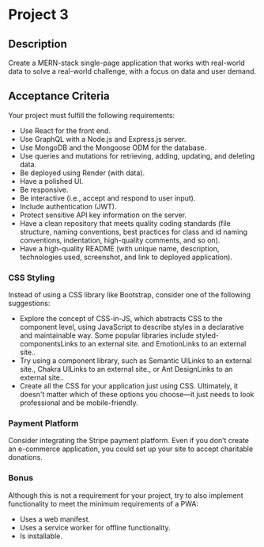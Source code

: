 # Project 3

## Description
Create a MERN-stack single-page application that works with real-world data to solve a real-world challenge, with a focus on data and user demand.

## Acceptance Criteria
Your project must fulfill the following requirements:
* Use React for the front end.
* Use GraphQL with a Node.js and Express.js server.
* Use MongoDB and the Mongoose ODM for the database.
* Use queries and mutations for retrieving, adding, updating, and deleting data.
* Be deployed using Render (with data).
* Have a polished UI.
* Be responsive.
* Be interactive (i.e., accept and respond to user input).
* Include authentication (JWT).
* Protect sensitive API key information on the server.
* Have a clean repository that meets quality coding standards (file structure, naming conventions, best practices for class and id naming conventions, indentation, high-quality comments, and so on).
* Have a high-quality README (with unique name, description, technologies used, screenshot, and link to deployed application).

### CSS Styling
Instead of using a CSS library like Bootstrap, consider one of the following suggestions:
* Explore the concept of CSS-in-JS, which abstracts CSS to the component level, using JavaScript to describe styles in a declarative and maintainable way. Some popular libraries include styled-componentsLinks to an external site. and EmotionLinks to an external site..
* Try using a component library, such as Semantic UILinks to an external site., Chakra UILinks to an external site., or Ant DesignLinks to an external site..
* Create all the CSS for your application just using CSS.
Ultimately, it doesn't matter which of these options you choose—it just needs to look professional and be mobile-friendly.

### Payment Platform
Consider integrating the Stripe payment platform. Even if you don’t create an e-commerce application, you could set up your site to accept charitable donations.

### Bonus
Although this is not a requirement for your project, try to also implement functionality to meet the minimum requirements of a PWA:
* Uses a web manifest.
* Uses a service worker for offline functionality.
* Is installable.
